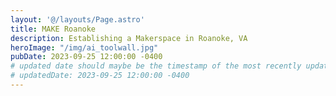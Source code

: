 ```yaml
---
layout: '@/layouts/Page.astro'
title: MAKE Roanoke
description: Establishing a Makerspace in Roanoke, VA
heroImage: "/img/ai_toolwall.jpg"
pubDate: 2023-09-25 12:00:00 -0400
# updated date should maybe be the timestamp of the most recently updated page
# updatedDate: 2023-09-25 12:00:00 -0400
---
```


